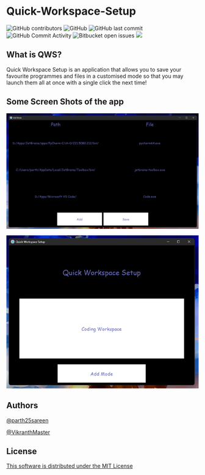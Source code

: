 # Quick-Workspace-Setup
![GitHub contributors](https://img.shields.io/github/contributors/parth25sareen/Quick-Workspace-Setup?color=9cf&style=for-the-badge)
![GitHub](https://img.shields.io/github/license/parth25sareen/Quick-Workspace-Setup?color=9cf&style=for-the-badge)
![GitHub last commit](https://img.shields.io/github/last-commit/parth25sareen/Quick-Workspace-Setup?color=9cf&style=for-the-badge)
![GitHub Commit Activity](https://img.shields.io/github/commit-activity/w/parth25sareen/quick-workspace-setup?color=9cf&style=for-the-badge)
![Bitbucket open issues](https://img.shields.io/bitbucket/issues/parth25sareen/Quick-Workspace-Setup?color=9cf&style=for-the-badge)
![](https://img.shields.io/github/languages/count/parth25sareen/quick-workspace-setup?logo=9cf&style=for-the-badge)

## What is QWS?

Quick Workspace Setup is an application that allows you to save your favourite programmes and files in a customised mode so that you may launch them all at once with a single click the next time!

## Some Screen Shots of the app

![](./Img/Add_mode.png)

>
![](./Img/Open_mode.png)

## Authors
[@parth25sareen](https://github.com/parth25sareen)

[@VikranthMaster](https://github.com/VikranthMaster)

## License
[This software is distributed under the MIT License](LICENSE)
